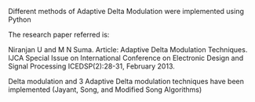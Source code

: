 Different methods of Adaptive Delta Modulation were implemented using Python

The research paper referred is:

Niranjan U and M N Suma. Article: Adaptive Delta Modulation Techniques. IJCA Special Issue on International Conference on Electronic Design and Signal Processing ICEDSP(2):28-31, February 2013.

Delta modulation and 3 Adaptive Delta modulation techniques have been implemented (Jayant, Song, and Modified Song Algorithms)
